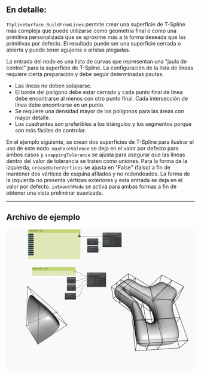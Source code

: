 <!--- Autodesk.DesignScript.Geometry.TSpline.TSplineSurface.BuildFromLines --->
<!--- UZBX3TZTQ23FP32HELAYI7UOVGU7J6ACDZ5C3DTCYCIVJOHYWCCQ --->
## En detalle:
`TSplineSurface.BuildFromLines` permite crear una superficie de T-Spline más compleja que puede utilizarse como geometría final o como una primitiva personalizada que se aproxime más a la forma deseada que las primitivas por defecto. El resultado puede ser una superficie cerrada o abierta y puede tener agujeros o aristas plegadas.

La entrada del nodo es una lista de curvas que representan una "jaula de control" para la superficie de T-Spline. La configuración de la lista de líneas requiere cierta preparación y debe seguir determinadas pautas.
- Las líneas no deben solaparse.
- El borde del polígono debe estar cerrado y cada punto final de línea debe encontrarse al menos con otro punto final. Cada intersección de línea debe encontrarse en un punto.
- Se requiere una densidad mayor de los polígonos para las áreas con mayor detalle.
- Los cuadrantes son preferibles a los triángulos y los segmentos porque son más fáciles de controlar.

En el ejemplo siguiente, se crean dos superficies de T-Spline para ilustrar el uso de este nodo. `maxFaceValence` se deja en el valor por defecto para ambos casos y `snappingTolerance` se ajusta para asegurar que las líneas dentro del valor de tolerancia se traten como uniones. Para la forma de la izquierda, `creaseOuterVertices` se ajusta en "False" (falso) a fin de mantener dos vértices de esquina afilados y no redondeados. La forma de la izquierda no presenta vértices exteriores y esta entrada se deja en el valor por defecto. `inSmoothMode` se activa para ambas formas a fin de obtener una vista preliminar suavizada.

___
## Archivo de ejemplo

![Example](./UZBX3TZTQ23FP32HELAYI7UOVGU7J6ACDZ5C3DTCYCIVJOHYWCCQ_img.jpg)

